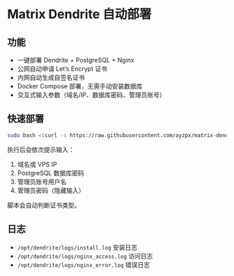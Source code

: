 # Matrix Dendrite 自动部署

## 功能
- 一键部署 Dendrite + PostgreSQL + Nginx
- 公网自动申请 Let’s Encrypt 证书
- 内网自动生成自签名证书
- Docker Compose 部署，无需手动安装数据库
- 交互式输入参数（域名/IP、数据库密码、管理员账号）

## 快速部署

```bash
sudo bash <(curl -s https://raw.githubusercontent.com/ayzpx/matrix-dendrite-deploy/main/install_dendrite_interactive.sh)
```

执行后会依次提示输入：
1. 域名或 VPS IP
2. PostgreSQL 数据库密码
3. 管理员账号用户名
4. 管理员密码（隐藏输入）

脚本会自动判断证书类型。

## 日志
- `/opt/dendrite/logs/install.log` 安装日志
- `/opt/dendrite/logs/nginx_access.log` 访问日志
- `/opt/dendrite/logs/nginx_error.log` 错误日志

